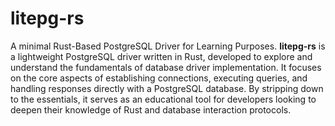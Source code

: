 # litepg-rs
A minimal Rust-Based PostgreSQL Driver for Learning Purposes. **litepg-rs** is a lightweight PostgreSQL driver written in Rust, developed to explore and understand the fundamentals of database driver implementation. It focuses on the core aspects of establishing connections, executing queries, and handling responses directly with a PostgreSQL database. By stripping down to the essentials, it serves as an educational tool for developers looking to deepen their knowledge of Rust and database interaction protocols.
